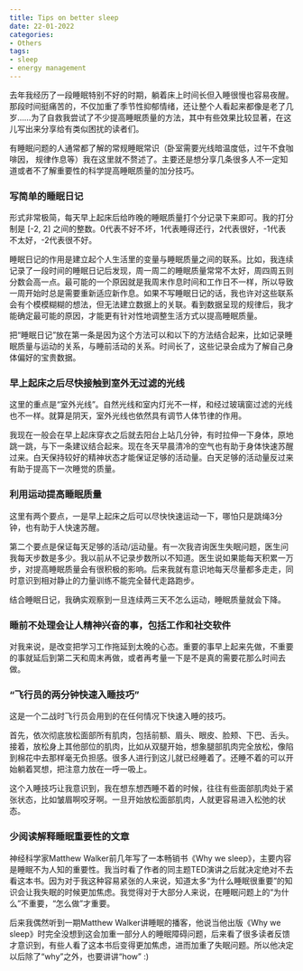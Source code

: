```yaml
---
title: Tips on better sleep
date: 22-01-2022
categories: 
- Others
tags: 
- sleep
- energy management
---
```


去年我经历了一段睡眠特别不好的时期，躺着床上时间长但入睡很慢也容易夜醒。那段时间挺痛苦的，不仅加重了季节性抑郁情绪，还让整个人看起来都像是老了几岁……为了自救我尝试了不少提高睡眠质量的方法，其中有些效果比较显著，在这儿写出来分享给有类似困扰的读者们。



有睡眠问题的人通常都了解的常规睡眠常识（卧室需要光线暗温度低，过午不食咖啡因， 规律作息等）我在这里就不赘述了。主要还是想分享几条很多人不一定知道或者不了解重要性的科学提高睡眠质量的加分技巧。



### 写简单的睡眠日记

形式非常极简，每天早上起床后给昨晚的睡眠质量打个分记录下来即可。我的打分制是 [-2, 2] 之间的整数。0代表不好不坏，1代表睡得还行，2代表很好，-1代表不太好，-2代表很不好。

睡眠日记的作用是建立起个人生活里的变量与睡眠质量之间的联系。比如，我连续记录了一段时间的睡眠日记后发现，周一周二的睡眠质量常常不太好，周四周五则分数会高一点。最可能的一个原因就是我周末作息时间和工作日不一样，所以导致一周开始时总是需要重新适应新作息。如果不写睡眠日记的话，我也许对这些联系会有个模模糊糊的想法，但无法建立数据上的关联。看到数据呈现的规律后，我才能确定最可能的原因，才能更有针对性地调整生活方式以提高睡眠质量。

把“睡眠日记”放在第一条是因为这个方法可以和以下的方法结合起来，比如记录睡眠质量与运动的关系，与睡前活动的关系。时间长了，这些记录会成为了解自己身体偏好的宝贵数据。



### 早上起床之后尽快接触到室外无过滤的光线

这里的重点是“室外光线”。自然光线和室内灯光不一样，和经过玻璃窗过滤的光线也不一样。就算是阴天，室外光线也依然具有调节人体节律的作用。

我现在一般会在早上起床穿衣之后就去阳台上站几分钟，有时拉伸一下身体，原地跳一跳，与下一条建议结合起来。现在冬天早晨清冷的空气也有助于身体快速苏醒过来。白天保持较好的精神状态才能保证足够的活动量。白天足够的活动量反过来有助于提高下一次睡觉的质量。



### 利用运动提高睡眠质量

这里有两个要点，一是早上起床之后可以尽快快速运动一下，哪怕只是跳绳3分钟，也有助于人快速苏醒。

第二个要点是保证每天足够的活动/运动量。有一次我咨询医生失眠问题，医生问我每天步数是多少。我以前从不记录步数所以不知道。医生说如果能每天积累一万步，对提高睡眠质量会有很积极的影响。后来我就有意识地每天尽量都多走走，同时意识到相对静止的力量训练不能完全替代走路跑步。

结合睡眠日记，我确实观察到一旦连续两三天不怎么运动，睡眠质量就会下降。



### 睡前不处理会让人精神兴奋的事，包括工作和社交软件

对我来说，是改变把学习工作拖延到太晚的心态。重要的事早上起来先做，不重要的事就延后到第二天和周末再做，或者再考量一下是不是真的需要花那么时间去做。



### “飞行员的两分钟快速入睡技巧”

这是一个二战时飞行员会用到的在任何情况下快速入睡的技巧。

首先，依次彻底放松面部所有肌肉，包括前额、眉头、眼皮、脸颊、下巴、舌头。接着，放松身上其他部位的肌肉，比如从双腿开始，想象腿部肌肉完全放松，像陷到棉花中去那样毫无负担感。很多人进行到这儿就已经睡着了。还睡不着的可以开始躺着冥想，把注意力放在一呼一吸上。

这个入睡技巧让我意识到，我在想东想西睡不着的时候，往往有些面部肌肉处于紧张状态，比如皱眉啊咬牙啊。一旦开始放松面部肌肉，人就更容易进入松弛的状态。



### 少阅读解释睡眠重要性的文章

神经科学家Matthew Walker前几年写了一本畅销书《Why we sleep》，主要内容是睡眠不为人知的重要性。我当时看了作者的同主题TED演讲之后就决定绝对不去看这本书。因为对于我这种容易紧张的人来说，知道太多“为什么睡眠很重要”的知识会让我失眠的时候更加焦虑。我觉得对于大部分人来说，在睡眠问题上的“为什么”不重要，“怎么做”才重要。

后来我偶然听到一期Matthew Walker讲睡眠的播客，他说当他出版《Why we sleep》时完全没想到这会加重一部分人的睡眠障碍问题，后来看了很多读者反馈才意识到，有些人看了这本书后变得更加焦虑，进而加重了失眠问题。所以他决定以后除了“why”之外，也要讲讲“how” :)







